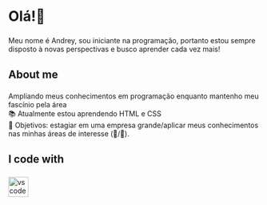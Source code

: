 <h1 align="left">Olá!👋</h1>

###

<p align="left">Meu nome é Andrey, sou iniciante na programação, portanto estou sempre disposto à novas perspectivas e busco aprender cada vez mais!</p>

###

<h2 align="left">About me</h2>

###

<p align="left">Ampliando meus conhecimentos em programação enquanto mantenho meu fascínio pela área <br>📚 Atualmente estou aprendendo HTML e CSS<br>🎯 Objetivos: estagiar em uma empresa grande/aplicar meus conhecimentos nas minhas áreas de interesse (🌌/🧠).</p>

###

<h2 align="left">I code with</h2>

###

<div align="left">
  <img src="https://cdn.jsdelivr.net/gh/devicons/devicon/icons/vscode/vscode-original.svg" height="40" alt="vscode logo"  />
</div>

###
